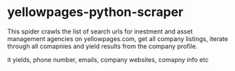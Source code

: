 # yellowpages-python-scraper
This spider crawls the list of search urls for inestment and asset management agencies on yellowpages.com, get all company listings, iterate through all comapnies and yield results from the company profile.

it yields, phone number,
emails,
company websites,
comapny info
etc
